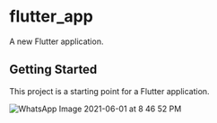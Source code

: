 # flutter_app

A new Flutter application.

## Getting Started

This project is a starting point for a Flutter application.

![WhatsApp Image 2021-06-01 at 8 46 52 PM](https://user-images.githubusercontent.com/64609341/120389143-a698e900-c349-11eb-8d35-8e45fcb21ff1.jpeg)
